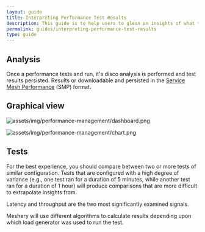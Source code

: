 ```yaml
---
layout: guide
title: Interpreting Performance Test Results
description: This guide is to help users to glean an insights of what the performance tests result should look like.
permalink: guides/interpreting-performance-test-results
type: guide
---
```



## Analysis

Once a performance tests and run, it's disco analysis is performed and test results persisted. Results or downloadable and persisted in the [Service Mesh Performance](/service-mesh-performance) (SMP) format.


## Graphical view

![assets/img/performance-management/dashboard.png](https://layer5io.github.io/meshery/assets/img/performance-management/dashboard.png)

![assets/img/performance-management/chart.png](https://layer5io.github.io/meshery/assets/img/performance-management/chart.png)

## Tests

For the best experience, you should compare between two or more tests of similar configuration. Tests that are configured with a high degree of variance (e.g., one test ran for a duration of 5 minutes, while another test ran for a duration of 1 hour) will produce comparisons that are more difficult to extrapolate insights from.

Latency and throughput are the two most significantly examined signals.

Meshery will use different algorithms to calculate results depending upon which load generator was used to run the test.

